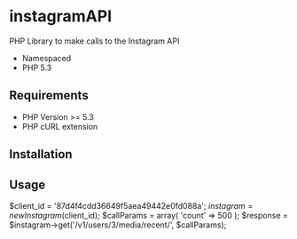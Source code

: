 instagramAPI
============

PHP Library to make calls to the Instagram API

- Namespaced
- PHP 5.3

## Requirements ##

- PHP Version >= 5.3
- PHP cURL extension

## Installation ##


## Usage ##
$client_id = '87d4f4cdd36649f5aea49442e0fd088a';
$instagram = new Instagram($client_id);
$callParams = array(
    'count' => 500
);
$response = $instagram->get('/v1/users/3/media/recent/', $callParams);

